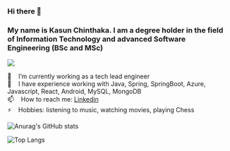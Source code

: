 ### Hi there 👋 
### My name is Kasun Chinthaka. I am a degree holder in the field of Information Technology and advanced Software Engineering (BSc and MSc)
![](https://komarev.com/ghpvc/?username=Kasun-Chinthaka-Piyarathna&color=brightgreen)


 🔭 &nbsp;&nbsp; I’m currently working as a tech lead engineer<br>
 🌱 &nbsp;&nbsp; I have experience working with Java, Spring, SpringBoot, Azure, Javascript, React, Android, MySQL, MongoDB<br>
 📫 &nbsp;&nbsp; How to reach me: [Linkedin](https://www.linkedin.com/in/kchinthakacodex)<br>
 ⚡ &nbsp;&nbsp; Hobbies: listening to music, watching movies, playing Chess<br>
 
 ![Anurag's GitHub stats](https://github-readme-stats.vercel.app/api?username=Kasun-Chinthaka-Piyarathna&show_icons=true&theme=merko&hide=prs,contribs)

 
 ![Top Langs](https://github-readme-stats.vercel.app/api/top-langs/?username=Kasun-Chinthaka-Piyarathna&layout=compact&langs_count=10&theme=radical)


